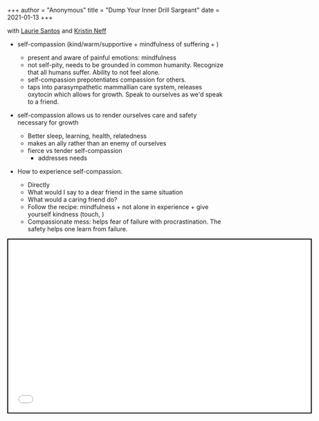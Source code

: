 +++
 author = "Anonymous"
 title = "Dump Your Inner Drill Sargeant"
 date = 2021-01-13
+++

with [Laurie Santos](https://kind-curie-8e7995.netlify.app/obsidian_port/Laurie_Santos/) and [Kristin Neff](https://kind-curie-8e7995.netlify.app/obsidian_port/Kristin_Neff/)

- self-compassion (kind/warm/supportive + mindfulness of suffering + )
	- present and aware of painful emotions: mindfulness
	- not self-pity, needs to be grounded in common humanity. Recognize that all humans suffer. Ability to not feel alone.
	- self-compassion prepotentiates compassion for others.
	- taps into parasympathetic mammallian care system, releases oxytocin which allows for growth. Speak to ourselves as we'd speak to a friend.

- self-compassion allows us to render ourselves care and safety necessary for growth
	- Better sleep, learning, health, relatedness
	- makes an ally rather than an enemy of ourselves
	- fierce vs tender self-compassion
		- addresses needs
- How to experience self-compassion.
	- Directly
	- What would I say to a dear friend in the same situation
	- What would a caring friend do?
	- Follow the recipe: mindfulness + not alone in experience + give yourself kindness (touch, )
	- Compassionate mess: helps fear of failure with procrastination. The safety helps one learn from failure.
 
 <iframe seamless src="/obsidian_port/nodes/Dump_Your_Inner_Drill_Sargeant.html" style="width:700px; height:400px; border: 2px solid black"></iframe>